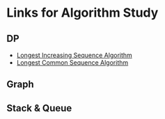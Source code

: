 # Links for Algorithm Study


## DP

* [Longest Increasing Sequence Algorithm](https://leetcode.com/problems/longest-increasing-subsequence/discuss/1124961/Python-O(nlogn)-solution-72.03-Faster-Solution)
* [Longest Common Sequence Algorithm](https://twinw.tistory.com/126)

## Graph


## Stack & Queue
